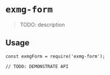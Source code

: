 # `exmg-form`

> TODO: description

## Usage

```
const exmgForm = require('exmg-form');

// TODO: DEMONSTRATE API
```
